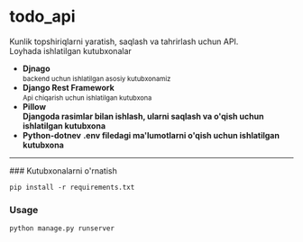 # todo_api
Kunlik topshiriqlarni yaratish, saqlash va tahrirlash uchun API.
<br>
Loyhada ishlatilgan kutubxonalar
<ul>
    <li>
        <b>Djnago</b><br><small>backend uchun ishlatilgan asosiy kutubxonamiz</small>
    </li>
    <li>
        <b>Django Rest Framework</b><br>
        <small>Api chiqarish uchun ishlatilgan kutubxona</small>
    </li>
    <li>
        <b>Pillow</b><br>
        <b>Djangoda rasimlar bilan ishlash, ularni saqlash va o'qish uchun ishlatilgan kutubxona</b>
    </li>
    <li>
        <b>Python-dotnev</b>
        <b>.env filedagi ma'lumotlarni o'qish uchun ishlatilgan kutubxona</b>
    </li>
</ul>

<hr>
### Kutubxonalarni o'rnatish

    pip install -r requirements.txt

### Usage

    python manage.py runserver
